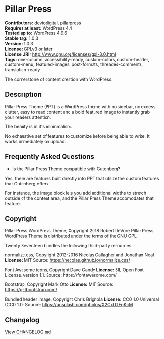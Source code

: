 # Pillar Press

**Contributors:** deviodigital, pillarpress  
**Requires at least:** WordPress 4.4  
**Tested up to:** WordPress 4.9.6  
**Stable tag:** 1.0.3  
**Version:** 1.0.3  
**License:** GPLv3 or later  
**License URI:** http://www.gnu.org/licenses/gpl-3.0.html  
**Tags:** one-column, accessibility-ready, custom-colors, custom-header, custom-menu, featured-images, post-formats, threaded-comments, translation-ready

The cornerstone of content creation with WordPress.

## Description

Pillar Press Theme (PPT) is a WordPress theme with no sidebar, no excess clutter, easy to read content and a bold featured image to instantly grab your readers attention.

The beauty is in it's mininmalism.

No exhaustive set of features to customize before being able to write. It works immediately on upload.

## Frequently Asked Questions

* Is the Pillar Press Theme compatible with Gutenberg?
 
Yes, there are features built directly into PPT that utilize the custom features that Gutenberg offers.

For instance, the image block lets you add additional widths to stretch outside of the content area, and the Pillar Press Theme accomodates that feature.

## Copyright

Pillar Press WordPress Theme, Copyright 2018 Robert DeVore
Pillar Press WordPress Theme is distributed under the terms of the GNU GPL

Twenty Seventeen bundles the following third-party resources:

normalize.css, Copyright 2012-2016 Nicolas Gallagher and Jonathan Neal
**License:** MIT
Source: https://necolas.github.io/normalize.css/

Font Awesome icons, Copyright Dave Gandy
**License:** SIL Open Font License, version 1.1.
Source: https://fontawesome.com/

Bootstrap, Copyright Mark Otto
**License:** MIT
Source: https://getbootstrap.com/

Bundled header image, Copyright Chris Brignola
**License:** CC0 1.0 Universal (CC0 1.0)
Source: https://unsplash.com/photos/X2CxUXFqKcM

## Changelog

[View CHANGELOG.md](https://github.com/pillarpress/pillar-press-theme/CHANGELOG.md)